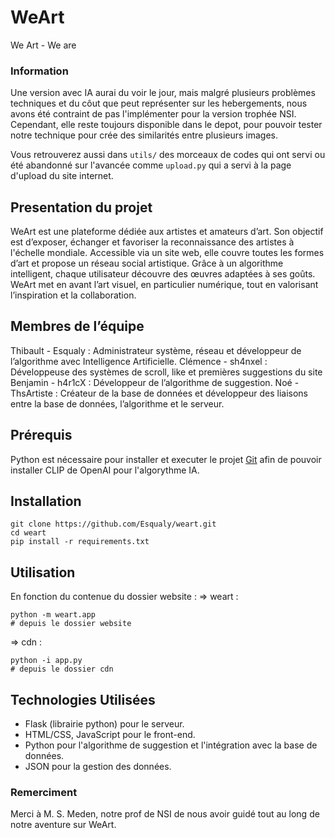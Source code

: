 # WeArt
We Art - We are

### Information 
Une version avec IA aurai du voir le jour, mais malgré plusieurs problèmes techniques et du côut que peut représenter sur les hebergements, nous avons été contraint de pas l'implémenter pour la version trophée NSI. Cependant, elle reste toujours disponible dans le depot, pour pouvoir tester notre technique pour crée des similarités entre plusieurs images. 

Vous retrouverez aussi dans ```utils/``` des morceaux de codes qui ont servi ou été abandonné sur l'avancée comme ```upload.py``` qui a servi à la page d'upload du site internet.

## Presentation du projet
WeArt est une plateforme dédiée aux artistes et amateurs d’art. Son objectif est d’exposer, échanger et favoriser la reconnaissance des artistes à l'échelle mondiale. Accessible via un site web, elle couvre toutes les formes d’art et propose un réseau social artistique. Grâce à un algorithme intelligent, chaque utilisateur découvre des œuvres adaptées à ses goûts. WeArt met en avant l’art visuel, en particulier numérique, tout en valorisant l’inspiration et la collaboration.

## Membres de l’équipe
Thibault - Esqualy : Administrateur système, réseau et développeur de l’algorithme avec Intelligence Artificielle.
Clémence - sh4nxel : Développeuse des systèmes de scroll, like et premières suggestions du site
Benjamin - h4r1cX : Développeur de l’algorithme de suggestion.
Noé - ThsArtiste : Créateur de la base de données et développeur des liaisons entre la base de données, l’algorithme et le serveur.

## Prérequis
Python est nécessaire pour installer et executer le projet
[Git](https://git-scm.com/book/fr/v2/D%C3%A9marrage-rapide-Installation-de-Git) afin de pouvoir installer CLIP de OpenAI pour l'algorythme IA.

## Installation 
```
git clone https://github.com/Esqualy/weart.git
cd weart
pip install -r requirements.txt
```

## Utilisation
En fonction du contenue du dossier website : 
=> weart :
```
python -m weart.app
# depuis le dossier website
```
=> cdn :
```
python -i app.py
# depuis le dossier cdn
```

## Technologies Utilisées
* Flask (librairie python) pour le serveur.
* HTML/CSS, JavaScript pour le front-end.
* Python pour l'algorithme de suggestion et l'intégration avec la base de données.
* JSON pour la gestion des données.

### Remerciment
Merci à M. S. Meden, notre prof de NSI de nous avoir guidé tout au long de notre aventure sur WeArt.
